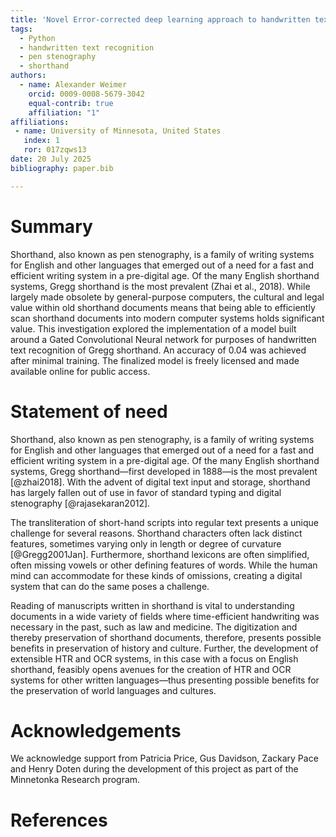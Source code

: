 ```yaml
---
title: 'Novel Error-corrected deep learning approach to handwritten text recognition of Gregg shorthand'
tags:
  - Python
  - handwritten text recognition
  - pen stenography
  - shorthand
authors:
  - name: Alexander Weimer
    orcid: 0009-0008-5679-3042
    equal-contrib: true
    affiliation: "1"
affiliations:
 - name: University of Minnesota, United States
   index: 1
   ror: 017zqws13
date: 20 July 2025
bibliography: paper.bib

---
```


# Summary

Shorthand, also known as pen stenography, is a family of writing systems for English and
other languages that emerged out of a need for a fast and efficient writing system in a pre-digital age. Of the many English shorthand systems, Gregg shorthand is the most prevalent
(Zhai et al., 2018). While largely made obsolete by general-purpose computers, the cultural
and legal value within old shorthand documents means that being able to efficiently scan
shorthand documents into modern computer systems holds significant value. This investigation
explored the implementation of a model built around a Gated Convolutional Neural network
for purposes of handwritten text recognition of Gregg shorthand. An accuracy of 0.04 was
achieved after minimal training. The finalized model is freely licensed and made available
online for public access.

# Statement of need

Shorthand, also known as pen stenography, is a family of writing systems for English and other languages
that emerged out of a need for a fast and efficient
writing system in a pre-digital age.
Of the many English shorthand systems, Gregg
shorthand—first developed in 1888—is the most
prevalent [@zhai2018]. With the advent of
digital text input and storage, shorthand has largely
fallen out of use in favor of standard typing and digital stenography [@rajasekaran2012].

The transliteration of short-hand scripts into regular text presents a unique challenge for several reasons. Shorthand characters
often lack distinct features, sometimes varying only
in length or degree of curvature [@Gregg2001Jan]. Furthermore, shorthand lexicons are often simplified, often missing vowels or other defining features of words. While the human mind can accommodate for these kinds of omissions, creating a digital system that can do the same poses a challenge.

Reading of manuscripts written in shorthand is
vital to understanding documents in a wide variety
of fields where time-efficient handwriting was necessary in the past, such as law and medicine. The
digitization and thereby preservation of shorthand
documents, therefore, presents possible benefits in
preservation of history and culture. Further, the development of extensible HTR and OCR systems, in
this case with a focus on English shorthand, feasibly
opens avenues for the creation of HTR and OCR
systems for other written languages—thus presenting
possible benefits for the preservation of world languages and cultures.

# Acknowledgements

We acknowledge support from Patricia Price, Gus Davidson, Zackary Pace and Henry Doten during the development of this project as part of the Minnetonka Research program.

# References
